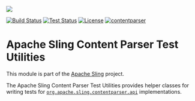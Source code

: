 [<img src="https://sling.apache.org/res/logos/sling.png"/>](https://sling.apache.org)

 [![Build Status](https://builds.apache.org/buildStatus/icon?job=Sling/sling-org-apache-sling-contentparser-testutils/master)](https://builds.apache.org/job/Sling/job/sling-org-apache-sling-contentparser-testutils/job/master) [![Test Status](https://img.shields.io/jenkins/t/https/builds.apache.org/job/Sling/job/sling-org-apache-sling-contentparser-testutils/job/master.svg)](https://builds.apache.org/job/Sling/job/sling-org-apache-sling-contentparser-testutils/job/master/test_results_analyzer/) [![License](https://img.shields.io/badge/License-Apache%202.0-blue.svg)](https://www.apache.org/licenses/LICENSE-2.0) [![contentparser](https://sling.apache.org/badges/group-contentparser.svg)](https://github.com/apache/sling-aggregator/blob/master/docs/groups/contentparser.md)

Apache Sling Content Parser Test Utilities
====
This module is part of the [Apache Sling](https://sling.apache.org) project.

The Apache Sling Content Parser Test Utilities provides helper classes for writing tests for [`org.apache.sling.contentparser.api`](https://github.com/apache/sling-org-apache-sling-contentparser-api) implementations.
